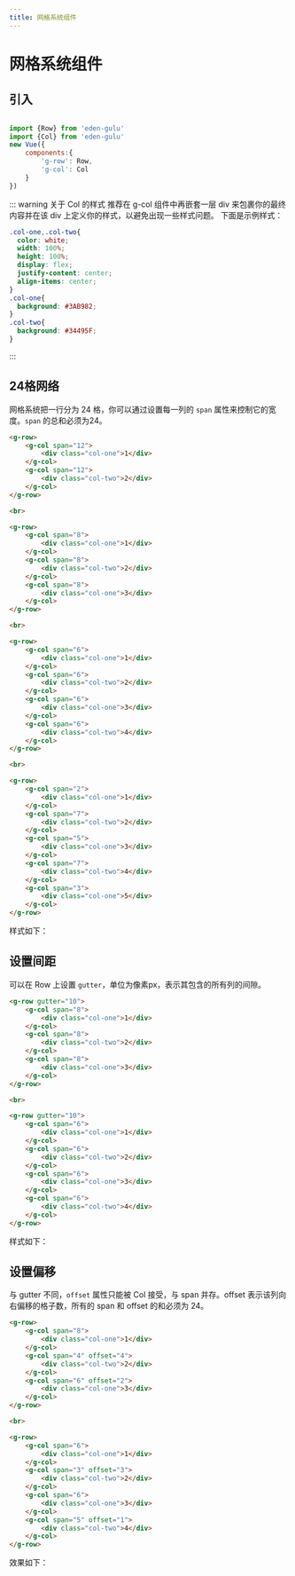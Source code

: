 ```yaml
---
title: 网格系统组件
---
```


# 网格系统组件

## 引入

```js

import {Row} from 'eden-gulu'
import {Col} from 'eden-gulu'
new Vue({
    components:{
        'g-row': Row,
        'g-col': Col
    }
})
```

::: warning 关于 Col 的样式
推荐在 g-col 组件中再嵌套一层 div 来包裹你的最终内容并在该 div 上定义你的样式，以避免出现一些样式问题。
下面是示例样式：
```css
.col-one,.col-two{
  color: white;
  width: 100%;
  height: 100%;
  display: flex;
  justify-content: center;
  align-items: center;
}
.col-one{
  background: #3AB982;
}
.col-two{
  background: #34495F;
}
```
:::

## 24格网络

网格系统把一行分为 24 格，你可以通过设置每一列的 `span` 属性来控制它的宽度。`span` 的总和必须为24。 

```html
<g-row>
    <g-col span="12">
        <div class="col-one">1</div>
    </g-col>
    <g-col span="12">
        <div class="col-two">2</div>
    </g-col>
</g-row>

<br>

<g-row>
    <g-col span="8">
        <div class="col-one">1</div>
    </g-col>
    <g-col span="8">
        <div class="col-two">2</div>
    </g-col>
    <g-col span="8">
        <div class="col-one">3</div>
    </g-col>
</g-row>

<br>

<g-row>
    <g-col span="6">
        <div class="col-one">1</div>
    </g-col>
    <g-col span="6">
        <div class="col-two">2</div>
    </g-col>
    <g-col span="6">
        <div class="col-one">3</div>
    </g-col>
    <g-col span="6">
        <div class="col-two">4</div>
    </g-col>
</g-row>

<br>

<g-row>
    <g-col span="2">
        <div class="col-one">1</div>
    </g-col>
    <g-col span="7">
        <div class="col-two">2</div>
    </g-col>
    <g-col span="5">
        <div class="col-one">3</div>
    </g-col>
    <g-col span="7">
        <div class="col-two">4</div>
    </g-col>
    <g-col span="3">
        <div class="col-one">5</div>
    </g-col>
</g-row>
```

样式如下：

<ClientOnly>
<row-and-col-demo-24></row-and-col-demo-24>
</ClientOnly>

## 设置间距

可以在 Row 上设置 `gutter`，单位为像素px，表示其包含的所有列的间隙。

```html
<g-row gutter="10">
    <g-col span="8">
        <div class="col-one">1</div>
    </g-col>
    <g-col span="8">
        <div class="col-two">2</div>
    </g-col>
    <g-col span="8">
        <div class="col-one">3</div>
    </g-col>
</g-row>

<br>

<g-row gutter="10">
    <g-col span="6">
        <div class="col-one">1</div>
    </g-col>
    <g-col span="6">
        <div class="col-two">2</div>
    </g-col>
    <g-col span="6">
        <div class="col-one">3</div>
    </g-col>
    <g-col span="6">
        <div class="col-two">4</div>
    </g-col>
</g-row>
```

样式如下：

<ClientOnly>
<row-and-col-demo-gutter></row-and-col-demo-gutter>
</ClientOnly>

## 设置偏移

与 gutter 不同，`offset` 属性只能被 Col 接受，与 span 并存。offset 表示该列向右偏移的格子数，所有的 span 和 offset 的和必须为 24。

```html
<g-row>
    <g-col span="8">
        <div class="col-one">1</div>
    </g-col>
    <g-col span="4" offset="4">
        <div class="col-two">2</div>
    </g-col>
    <g-col span="6" offset="2">
        <div class="col-one">3</div>
    </g-col>
</g-row>

<br>

<g-row>
    <g-col span="6">
        <div class="col-one">1</div>
    </g-col>
    <g-col span="3" offset="3">
        <div class="col-two">2</div>
    </g-col>
    <g-col span="6">
        <div class="col-one">3</div>
    </g-col>
    <g-col span="5" offset="1">
        <div class="col-two">4</div>
    </g-col>
</g-row>
```

效果如下：

<ClientOnly>
<row-and-col-demo-offset></row-and-col-demo-offset>
</ClientOnly>